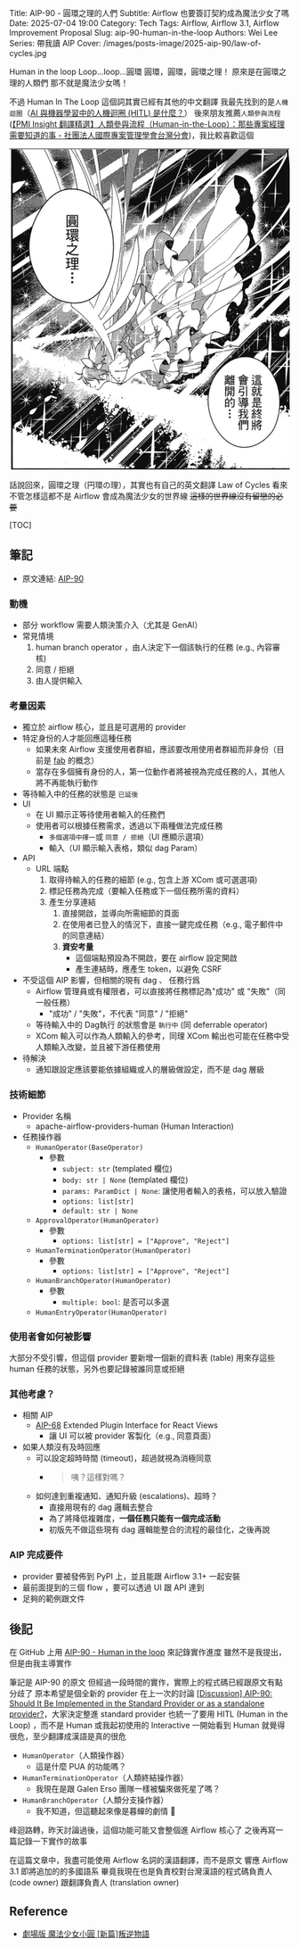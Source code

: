 Title: AIP-90 - 圓環之理的人們
Subtitle: Airflow 也要簽訂契約成為魔法少女了嗎
Date: 2025-07-04 19:00
Category: Tech
Tags: Airflow, Airflow 3.1, Airflow Improvement Proposal
Slug: aip-90-human-in-the-loop
Authors: Wei Lee
Series: 帶我讀 AIP
Cover: /images/posts-image/2025-aip-90/law-of-cycles.jpg

Human in the loop
Loop...loop...圓環
圓環，圓環，圓環之理！
原來是在圓環之理的人類們
那不就是魔法少女嗎！

<!--more-->

不過 Human In The Loop 這個詞其實已經有其他的中文翻譯
我最先找到的是`人機迴圈`（[AI 與機器學習中的人機迴圈 (HITL) 是什麼？](https://cloud.google.com/discover/human-in-the-loop?hl=zh-TW)）
後來朋友推薦`人類參與流程` ([【PMI Insight 翻譯精選】人類參與流程（Human-in-the-Loop）：那些專案經理需要知道的事 - 社團法人國際專案管理學會台灣分會](https://www.pmi.org.tw/?p=14924))，我比較喜歡這個

![law-of-cycles](/images/posts-image/2025-aip-90/law-of-cycles.jpg)

話說回來，圓環之理（円環の理），其實也有自己的英文翻譯
Law of Cycles
看來不管怎樣這都不是 Airflow 會成為魔法少女的世界線
~~這樣的世界線沒有留戀的必要~~

[TOC]

## 筆記

* 原文連結: [AIP-90]

### 動機
* 部分 workflow 需要人類決策介入（尤其是 GenAI）
* 常見情境
    1. human branch operator ，由人決定下一個該執行的任務 (e.g., 內容審核)
    2. 同意 / 拒絕
    3. 由人提供輸入

### 考量因素
* 獨立於 airflow 核心，並且是可選用的 provider
* 特定身份的人才能回應這種任務
    * 如果未來 Airflow 支援使用者群組，應該要改用使用者群組而非身份（目前是 [fab](https://airflow.apache.org/docs/apache-airflow-providers-fab/stable/index.html) 的概念）
    * 當存在多個擁有身份的人，第一位動作者將被視為完成任務的人，其他人將不再能執行動作
* 等待輸入中的任務的狀態是 `已延後`
* UI
    * 在 UI 顯示正等待使用者輸入的任務們
    * 使用者可以根據任務需求，透過以下兩種做法完成任務
        * `多個選項中擇一`或 `同意 / 拒絕`（UI 應顯示選項）
        * 輸入（UI 顯示輸入表格，類似 dag Param）
* API
    * URL 端點
        1. 取得待輸入的任務的細節 (e.g., 包含上游 XCom 或可選選項)
        2. 標記任務為完成（要輸入任務或下一個任務所需的資料）
        3. 產生分享連結
            1. 直接開啟，並導向所需細節的頁面
            2. 在使用者已登入的情況下，直接一鍵完成任務（e.g., 電子郵件中的同意連結）
            3. **資安考量**
                * 這個端點預設為不開啟，要在 airflow 設定開啟
                * 產生連結時，應產生 token，以避免 CSRF
* 不受這個 AIP 影響，但相關的現有 dag 、 任務行爲
    * Airflow 管理員或有權限者，可以直接將任務標記為"成功" 或 "失敗"（同一般任務）
        * "成功" / "失敗"，不代表 "同意" / "拒絕"
    * 等待輸入中的 Dag執行 的狀態會是 `執行中` (同 deferrable operator)
    * XCom 輸入可以作為人類輸入的參考，同理 XCom 輸出也可能在任務中受人類輸入改變，並且被下游任務使用
* 待解決
    * 通知跟設定應該要能依據組織或人的層級做設定，而不是 dag 層級

### 技術細節
* Provider 名稱
    * apache-airflow-providers-human (Human Interaction)
* 任務操作器
    * `HumanOperator(BaseOperator)`
        * 參數
            * `subject: str` (templated 欄位)
            * `body: str | None` (templated 欄位)
            * `params: ParamDict | None`: 讓使用者輸入的表格，可以放入驗證
            * `options: list[str]`
            * `default: str | None`
    * `ApprovalOperator(HumanOperator)`
        * 參數
            * `options: list[str] = ["Approve", "Reject"]`
    * `HumanTerminationOperator(HumanOperator)`
        * 參數
            * `options: list[str] = ["Approve", "Reject"]`
    * `HumanBranchOperator(HumanOperator)`
        * 參數
            * `multiple: bool`: 是否可以多選
    * `HumanEntryOperator(HumanOperator)`

### 使用者會如何被影響
大部分不受引響，但這個 provider 要新增一個新的資料表 (table) 用來存這些 human 任務的狀態，另外也要記錄被誰同意或拒絕

### 其他考慮？
* 相關 AIP
    * [AIP-68] Extended Plugin Interface for React Views
        * 讓 UI 可以被 provider 客製化（e.g., 同意頁面）
* 如果人類沒有及時回應
    * 可以設定超時時間 (timeout)，超過就視為消極同意
        * > 咦？這樣對嗎？
    * 如何達到重複通知、通知升級 (escalations)、超時？
        * 直接用現有的 dag 邏輯去整合
        * 為了將降低複雜度，**一個任務只能有一個完成活動**
        * 初版先不做這些現有 dag 邏輯能整合的流程的最佳化，之後再說

### AIP 完成要件
* provider 要被發佈到 PyPI 上，並且能跟 Airflow 3.1+ 一起安裝
* 最前面提到的三個 flow ，要可以透過 UI 跟 API 達到
* 足夠的範例跟文件

[AIP-68]: https://cwiki.apache.org/confluence/display/AIRFLOW/AIP-68+Extended+Plugin+Interface+for+React+Views
[AIP-90]: https://cwiki.apache.org/confluence/display/AIRFLOW/AIP-90+Human+in+the+loop

## 後記
在 GitHub 上用 [AIP-90 - Human in the loop](https://github.com/orgs/apache/projects/508) 來記錄實作進度
雖然不是我提出，但是由我主導實作

筆記是 AIP-90 的原文
但經過一段時間的實作，實際上的程式碼已經跟原文有點分歧了
原本希望是個全新的 provider
在上一次的討論 [[Discussion] AIP-90: Should It Be Implemented in the Standard Provider or as a standalone provider?](https://lists.apache.org/thread/s3n1fgcql4l2l2h75qc50bb2l44brvwc)，大家決定整進 standard provider
也統一了要用 HITL (Human in the Loop) ，而不是 Human 或我起初使用的 Interactive
一開始看到 Human 就覺得很危，至少翻譯成漢語是真的很危

* `HumanOperator`（人類操作器）
    * 這是什麼 PUA 的功能嗎？
* `HumanTerminationOperator`（人類終結操作器）
    * 我現在是跟 Galen Erso 團隊一樣被騙來做死星了嗎？
* `HumanBranchOperator`（人類分支操作器）
    * 我不知道，但這聽起來像是暮蟬的劇情 🔪

峰迴路轉，昨天討論過後，這個功能可能又會整個進 Airflow 核心了
之後再寫一篇記錄一下實作的故事

在這篇文章中，我盡可能使用 Airflow 名詞的漢語翻譯，而不是原文
響應 Airflow 3.1 即將追加的的多國語系
畢竟我現在也是負責校對台灣漢語的程式碼負責人 (code owner) 跟翻譯負責人 (translation owner)

## Reference
* [劇場版 魔法少女小圓 [新篇]叛逆物語](https://www.bookwalker.com.tw/search?series=15248)